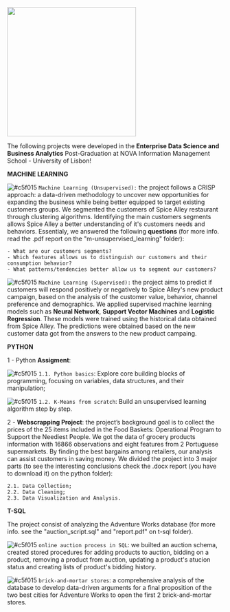 <img src="https://github.com/AndrePatchy/NOVA-IMS/blob/main/novaimsimage.png?raw=true" width="300" height="300" /> 

The following projects were developed in the **Enterprise Data Science and Business Analytics** Post-Graduation at NOVA Information Management School - University of Lisbon!

**MACHINE LEARNING**

![#c5f015](https://via.placeholder.com/15/c5f015/c5f015.png) `Machine Learning (Unsupervised):` the project follows a CRISP approach: a data-driven methodology to uncover new opportunities for expanding the business while being better equipped to target existing customers groups. We segmented the customers of Spice Alley restaurant through clustering algorithms. Identifying the main customers segments allows Spice Alley a better understanding of it's customers needs and behaviors. Essentialy, we answered the following **questions** (for more info. read the .pdf report on the "m-unsupervised_learning" folder):

    - What are our customers segments? 
    - Which features allows us to distinguish our customers and their consumption behavior?
    - What patterns/tendencies better allow us to segment our customers? 

![#c5f015](https://via.placeholder.com/15/c5f015/c5f015.png) `Machine Learning (Supervised):` the project aims to predict if customers will respond positively or negatively to Spice Alley's new product campaign, based on the analysis of the customer value, behavior, channel preference and demographics. We applied supervised machine learning models such as **Neural Network**, **Support Vector Machines** and **Logistic Regression**. These models were trained using the historical data obtained from Spice Alley. The predictions were obtained based on the new customer data got from the answers to the new product campaing.  

**PYTHON**

1 - Python **Assigment**: 

![#c5f015](https://via.placeholder.com/15/c5f015/c5f015.png) `1.1. Python basics`: Explore core building blocks of programming, focusing on variables, data structures, and their manipulation;

![#c5f015](https://via.placeholder.com/15/c5f015/c5f015.png) `1.2. K-Means from scratch`: Build an unsupervised learning algorithm step by step.

2 - **Webscrapping Project**: the project’s background goal is to collect the prices of the 25 items included in the Food Baskets: Operational Program to Support the Neediest People. We got the data of grocery products information with 16866 observations and eight features from 2 Portuguese supermarkets. By finding the best bargains among retailers, our analysis can assist customers in saving money. We divided the project into 3 major parts (to see the interesting conclusions check the .docx report (you have to download it) on the python folder):

    2.1. Data Collection;
    2.2. Data Cleaning;
    2.3. Data Visualization and Analysis.

**T-SQL**

The project consist of analyzing the Adventure Works database (for more info. see the "auction_script.sql" and "report.pdf" on t-sql folder). 

![#c5f015](https://via.placeholder.com/15/c5f015/c5f015.png) `online auction process in SQL`: we builted an auction schema, created stored procedures for adding products to auction, bidding on a product, removing a product from auction, updating a product's atucion status and creating lists of product's bidding history. 

![#c5f015](https://via.placeholder.com/15/c5f015/c5f015.png) `brick-and-mortar stores`: a comprehensive analysis of the database to develop data-driven arguments for a final proposition of the two best cities for Adventure Works to open the first 2 brick-and-mortar stores. 
